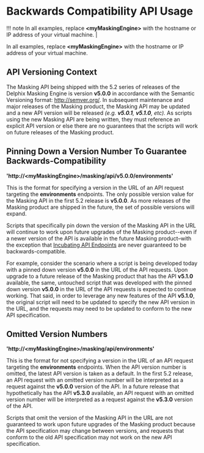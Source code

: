 # Backwards Compatibility API Usage

!!! note
    In all examples, replace **&lt;myMaskingEngine&gt;** with the hostname or IP address of your virtual machine. |

In all examples, replace **&lt;myMaskingEngine&gt;** with the hostname or IP
address of your virtual machine.

## API Versioning Context

The Masking API being shipped with the 5.2 series of releases of the
Delphix Masking Engine is version **v5.0.0** in accordance with the
Semantic Versioning format:
[<span class="underline">http://semver.org/</span>](http://semver.org/).
In subsequent maintenance and major releases of the Masking product, the
Masking API may be updated and a new API version will be released *(e.g.
**v5.0.1**, **v5.1.0**, etc).* As scripts using the new Masking API are
being written, they must reference an explicit API version or else there
are no guarantees that the scripts will work on future releases of the
Masking product.

## Pinning Down a Version Number To Guarantee Backwards-Compatibility

**'http://&lt;myMaskingEngine&gt;/masking/api/v5.0.0/environments'**

This is the format for specifying a version in the URL of an API request
targeting the **environments** endpoints. The only possible version
value for the Masking API in the first 5.2 release is **v5.0.0**. As
more releases of the Masking product are shipped in the future, the set
of possible versions will expand.

Scripts that specifically pin down the version of the Masking API in the
URL will continue to work upon future upgrades of the Masking
product--even if a newer version of the API is available in the future
Masking product–with the exception that
[Incubating API Endpoints](Incubating_API_Endpoints/)
are never guaranteed to be backwards-compatible.

For example, consider the scenario where a script is being developed
today with a pinned down version **v5.0.0** in the URL of the API
requests. Upon upgrade to a future release of the Masking product that
has the API **v5.1.0** available, the same, untouched script that was
developed with the pinned down version **v5.0.0** in the URL of the API
requests is expected to continue working. That said, in order to
leverage any new features of the API **v5.1.0**, the original script
will need to be updated to specify the new API version in the URL, and
the requests may need to be updated to conform to the new API
specification.

## Omitted Version Numbers

**'http://&lt;myMaskingEngine&gt;/masking/api/environments'**

This is the format for not specifying a version in the URL of an API
request targeting the **environments** endpoints. When the API version
number is omitted, the latest API version is taken as a default. In the
first 5.2 release, an API request with an omitted version number will be
interpreted as a request against the **v5.0.0** version of the API. In a
future release that hypothetically has the API **v5.3.0** available, an
API request with an omitted version number will be interpreted as a
request against the **v5.3.0** version of the API.

Scripts that omit the version of the Masking API in the URL are not
guaranteed to work upon future upgrades of the Masking product because
the API specification may change between versions, and requests that
conform to the old API specification may not work on the new API
specification.
